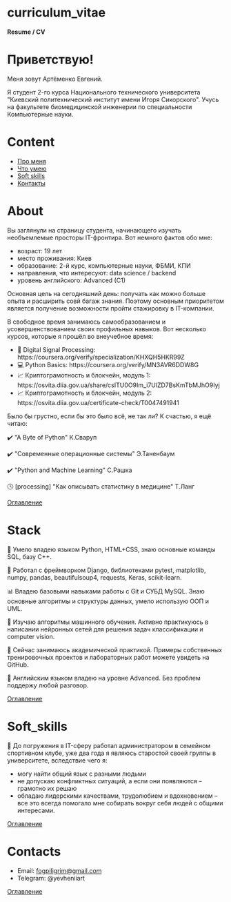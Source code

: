 # curriculum_vitae
**Resume / CV**


# Приветствую!
<p>Меня зовут Артёменко Евгений.</p>
<p>
    Я студент 2-го курса Национального технического университета "Киевский политехнический институт
    имени Игоря Сикорского". Учусь на факультете биомедицинской инженерии по
    специальности Компьютерные науки.
</p>


# Content
- [Про меня](#about)
- [Что умею](#stack)
- [Soft skills](#soft_skills)
- [Контакты](#contacts)


# About
Вы заглянули на страницу студента, начинающего изучать необъемлемые просторы IT-фронтира.
  Вот немного фактов обо мне:

- возраст: 19 лет
- место проживания: Киев
- образование: 2-й курс, компьютерные науки, ФБМИ, КПИ
- направления, что интересуют: data science / backend
- уровень английского: Advanced (C1)

Основная цель на сегодняшний день: получать как можно больше опыта и расширить совй багаж знания.
Поэтому основным приоритетом является получение возможности пройти стажировку в IT-компании.

В свободное время занимаюсь самообразованием и усовершенствованием своих профильных навыков. 
Вот несколько курсов, которые я прошёл во внеучебное время:

<ul>
    <li>🔬 Digital Signal Processing: https://coursera.org/verify/specialization/KHXQH5HKR99Z</li>
    <li>💻 Python Basics: https://coursera.org/verify/MN3AVR6DDW8G</li>
    <li>📈 Криптограмотность и блокчейн, модуль 1: https://osvita.diia.gov.ua/share/csITU0O9Im_i7UlZD7BsKmTbMJhO9Iyj</li>
    <li>📈 Криптограмотность и блокчейн, модуль 2: https://osvita.diia.gov.ua/certificate-check/T0047491941</li>
</ul>
    
Было бы грустно, если бы это было всё, не так ли? К счастью, я ещё читаю:

✔️ "A Byte of Python" К.Сваруп

✔️ "Современные операционные системы" Э.Таненбаум

✔️ "Python and Machine Learning" С.Рашка

🕓 [processing] "Как описывать статистику в медицине" Т.Ланг

[Оглавление](#content)


# Stack
<p>
    🐍 Умело владею языком Python, HTML+CSS, знаю основные команды SQL, базу C++.
</p>
<p>
    📂 Работал с фреймворком Django, библиотеками pytest, matplotlib, numpy, pandas,
     beautifulsoup4, requests, Keras, scikit-learn.
</p>
<p>
    📊 Владею базовыми навыками работы с Git и СУБД MySQL. Знаю основные алгоритмы и структуры данных,
    умело использую ООП и UML.
</p>
<p>
    📖 Изучаю алгоритмы машинного обучения. Активно практикуюсь в написании
    нейронных сетей для решения задач классификации и computer vision.
</p>
<p>
    🌱 Сейчас занимаюсь академической практикой. Примеры собственных тренировочных проектов
    и лабораторных работ можете увидеть на GitHub.
</p>
<p>
    🎤 Английским языком владею на уровне Advanced. Без проблем поддержу любой разговор.
</p>

[Оглавление](#content)


# Soft_skills
<p>
    💁 До погружения в IT-сферу работал администратором в семейном спортивном клубе,
    уже два года я являюсь старостой своей группы в университете,
    вследствие чего я:
</p>

- могу найти общий язык с разными людьми
- не допускаю конфликтных ситуаций, а если они появляются – грамотно их решаю
- обладаю лидерскими качествами, трудолюбием и вдохновением – все это
  всегда помогало мне собирать вокруг себя людей с общими интересами.

[Оглавление](#content)


# Contacts
- Email: fogpiligrim@gmail.com
- Telegram: @yevheniiart

[Оглавление](#content)

